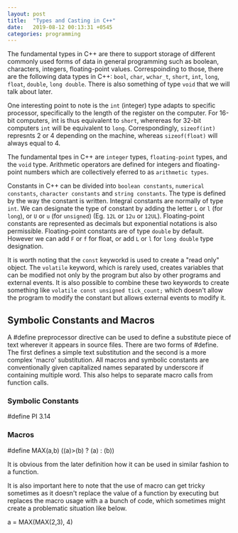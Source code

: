 ```yaml
---
layout: post
title:  "Types and Casting in C++"
date:   2019-08-12 00:13:31 +0545
categories: programming
---
```

The fundamental types in C++ are there to support storage of different commonly used forms of data in general programming such as boolean, characters, integers, floating-point values. Correspoinding to those, there are the following data types in C++: `bool`, `char`, `wchar_t`, `short`, `int`, `long`, `float`, `double`, `long double`. There is also something of type `void` that we will talk about later.

One interesting point to note is the `int` (integer) type adapts to specific processor, specifically to the length of the register on the computer. For 16-bit computers, int is thus equivalent to `short`, wherereas for 32-bit computers `int` will be equivalent to `long`. Correspondingly, `sizeof(int)` represnts 2 or 4 depending on the machine, whereas `sizeof(float)` will always equal to 4.

The fundamental tpes in C++ are `integer` types, `floating-point` types, and the `void` type. Arithmetic operators are defined for integers and floating-point numbers which are collectively eferred to as `arithmetic types`. 

Constants in C++ can be divided into `boolean constants`, `numerical constants`, `character constants` and `string constants`. The type is defined by the way the constant is written. Integral constants are normally of type `int`. We can designate the type of constant by adding the letter `L` or `l` (for `long`), or `U` or `u` (for `unsigned`) (Eg. `12L` or `12u` or `12UL`). Floating-point constants are represented as decimals but exponential notations is also permissible. Floating-point constants are of type `double` by default. However we can add `F` or `f` for float, or add `L` or `l` for `long double` type designation.

It is worth noting that the `const` keyworkd is used to create a "read only" object. The `volatile` keyword, which is rarely used, creates variables that can be modified not only by the program but also by other programs and external events. It is also possible to combine these two keywords to create something like `volatile const unsigned tick_count;` which doesn't allow the program to modify the constant but allows external events to modify it.

## Symbolic Constants and Macros
A #define preprocessor directive can be used to define a substitute piece of text wherever it appears in source files. There are two forms of #define. The first defines a simple text substitution and the second is a more complex 'macro' substitution. All macros and symbolic constants are conventionally given capitalized names separated by underscore if containing multiple word. This also helps to separate macro calls from function calls.

### Symbolic Constants
#define PI 3.14


### Macros
#define MAX(a,b) ((a)>(b) ? (a) : (b))

It is obvious from the later definition how it can be used in similar fashion to a function.

It is also important here to note that the use of macro can get tricky sometimes as it doesn't replace the value of a function by executing but replaces the macro usage with a a bunch of code, which sometimes might create a problematic situation like below.

a = MAX(MAX(2,3), 4)


